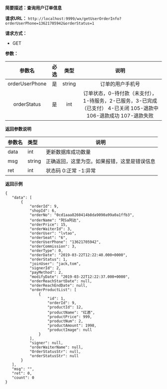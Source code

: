 **简要描述：查询用户订单信息** 

**请求URL：** 
` http://localhost:9999/wx/getUserOrderInfo?orderUserPhone=13621705942&orderStatus=1 `

**请求方式：**
- GET

**参数：** 

| 参数名 | 必选 | 类型 | 说明 |
| :----: | :----: | :----: |  :----: |
| orderUserPhone | 是 | string |订单的用户手机号 |
| orderStatus | 是 | int |订单状态，0-待付款（未支付），1-待服务，2-已服务，3-已完成（已支付） 4-已关闭  105-退款中  106-退款成功 107-退款失败 |

 **返回参数说明** 
 
|参数名|类型|说明|
|:-----  |:-----|----- |
|data| int|更新数据库成功数量|
|msg|string|正确返回，这里为空。如果报错，这里是错误信息|
|ret|int|状态码 0:正常  -1:异常|


 **返回示例**
 ``` 
{
    "data": [
        {
            "orderId": 9,
            "shopId": 6,
            "orderNo": "0cd1aaa8260414b8da9090a99a0a1ffb3",
            "orderName": "阿Sa阿达",
            "orderPrice": 15,
            "orderWaiterId": 3,
            "orderUser": "lvtao",
            "orderSeat": "6",
            "orderUserPhone": "13621705942",
            "orderCommission": 3,
            "orderType": 0,
            "orderDate": "2019-03-22T12:22:40.000+0000",
            "orderStatus": 1,
            "joinUser": "jack,tom",
            "signerId": 2,
            "payMethod": 2,
            "modifyDate": "2019-03-22T12:22:37.000+0000",
            "orderReachStartDate": null,
            "orderReachEndDate": null,
            "orderProductList": [
                {
                    "id": 1,
                    "orderId": 9,
                    "productId": 12,
                    "productName": "红酒",
                    "productPrice": 999,
                    "productNum": 2,
                    "productAmount": 1998,
                    "productImage": null
                }
            ],
            "signer": null,
            "orderWaiterName": null,
            "OrderStatusStr": null,
            "orderStatusStr": null
        }
    ],
    "msg": "",
    "ret": 0,
    "count": 0
}
``` 